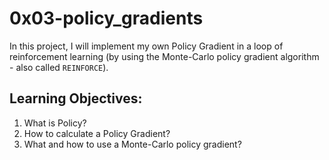 # 0x03-policy_gradients
In this project, I will implement my own Policy Gradient in a loop of reinforcement learning (by using the Monte-Carlo policy gradient algorithm - also called ```REINFORCE```).
## Learning Objectives:
1. What is Policy?
2. How to calculate a Policy Gradient?
3. What and how to use a Monte-Carlo policy gradient?

